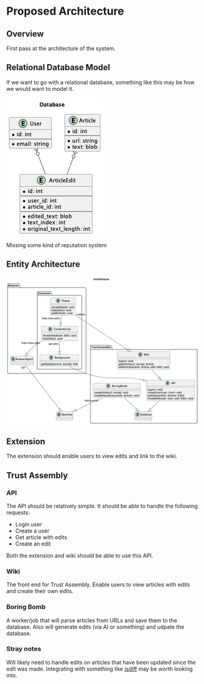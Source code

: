 # Proposed Architecture

## Overview

First pass at the architecture of the system.

## Relational Database Model

If we want to go with a relational database, something like this may be how we would want to model it.

![Relational Database Model](./diagrams/database.png)

Missing some kind of reputation system

## Entity Architecture

![Entity Architecture](./diagrams/architecture.png)

## Extension

The extension should enable users to view edits and link to the wiki.

## Trust Assembly

### API

The API should be relatively simple. It should be able to handle the following requests:

- Login user
- Create a user
- Get article with edits
- Create an edit

Both the extension and wiki should be able to use this API.

### Wiki

The front end for Trust Assembly. Enable users to view articles with edits and create their own edits.

### Boring Bomb

A worker/job that will parse articles from URLs and save them to the database. Also will generate edits (via AI or something) and udpate the database.

### Stray notes

Will likely need to handle edits on articles that have been updated since the edit was made. Integrating with something like [jsdiff](https://github.com/kpdecker/jsdiff) may be worth looking into.